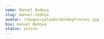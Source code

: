 ```yaml
---
name: Manuel Bedoya
slug: manuel-nedoya
avatar: /images/uploads/buldogfrances.jpg
bio: manuel Bedoya
status: active
---
```

